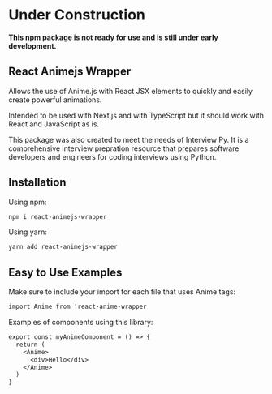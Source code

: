 # Under Construction

**This npm package is not ready for use and is still under early development.**

## React Animejs Wrapper

Allows the use of Anime.js with React JSX elements to quickly and easily create powerful animations.

Intended to be used with Next.js and with TypeScript but it should work with React and JavaScript as is.

This package was also created to meet the needs of Interview Py. It is a comprehensive interview prepration resource that prepares software developers and engineers for coding interviews using Python.

## Installation

Using npm:

```sh
npm i react-animejs-wrapper
```

Using yarn:

```sh
yarn add react-animejs-wrapper
```

## Easy to Use Examples

Make sure to include your import for each file that uses Anime tags:

```txt
import Anime from 'react-anime-wrapper
```

Examples of components using this library:

```txt
export const myAnimeComponent = () => {
  return (
    <Anime>
      <div>Hello</div>
    </Anime>
  )  
}
```
